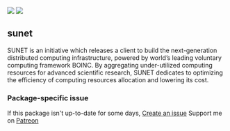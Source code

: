 [![](https://img.shields.io/chocolatey/v/sunet?color=green&label=sunet)](https://chocolatey.org/packages/sunet) [![](https://img.shields.io/chocolatey/dt/sunet)](https://chocolatey.org/packages/sunet)

## sunet
SUNET is an initiative which releases a client to build the next-generation distributed computing 
infrastructure, powered by world’s leading voluntary computing framework BOINC. 
By aggregating under-utilized computing resources for advanced scientific research, 
SUNET dedicates to optimizing the efficiency of computing resources allocation and lowering its cost.

### Package-specific issue
If this package isn't up-to-date for some days, [Create an issue](https://github.com/tunisiano187/chocolatey-packages/issues/new)
Support me on [Patreon](https://www.patreon.com/bePatron?u=39585820)